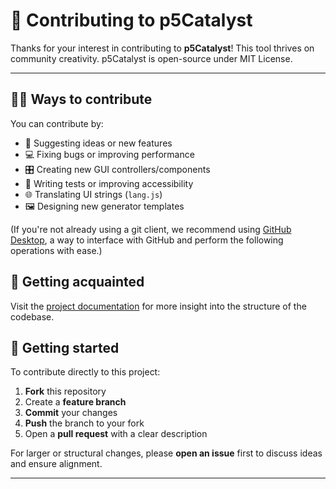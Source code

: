 # 🤝 Contributing to p5Catalyst

Thanks for your interest in contributing to **p5Catalyst**! This tool thrives on community creativity. p5Catalyst is open-source under MIT License.

---

## 🧑‍💻 Ways to contribute

You can contribute by:

-   🧠 Suggesting ideas or new features
-   💻 Fixing bugs or improving performance
-   🎛️ Creating new GUI controllers/components
-   🔬 Writing tests or improving accessibility
-   🌐 Translating UI strings (`lang.js`)
-   🖼️ Designing new generator templates

(If you're not already using a git client, we recommend using [GitHub Desktop](https://github.com/apps/desktop), a way to interface with GitHub and perform the following operations with ease.)

## 👀 Getting acquainted

Visit the [project documentation](https://multitude-amsterdam.github.io/p5Catalyst/docs/) for more insight into the structure of the codebase.

## 💨 Getting started

To contribute directly to this project:

1. **Fork** this repository
2. Create a **feature branch**
3. **Commit** your changes
4. **Push** the branch to your fork
5. Open a **pull request** with a clear description

For larger or structural changes, please **open an issue** first to discuss ideas and ensure alignment.

---
